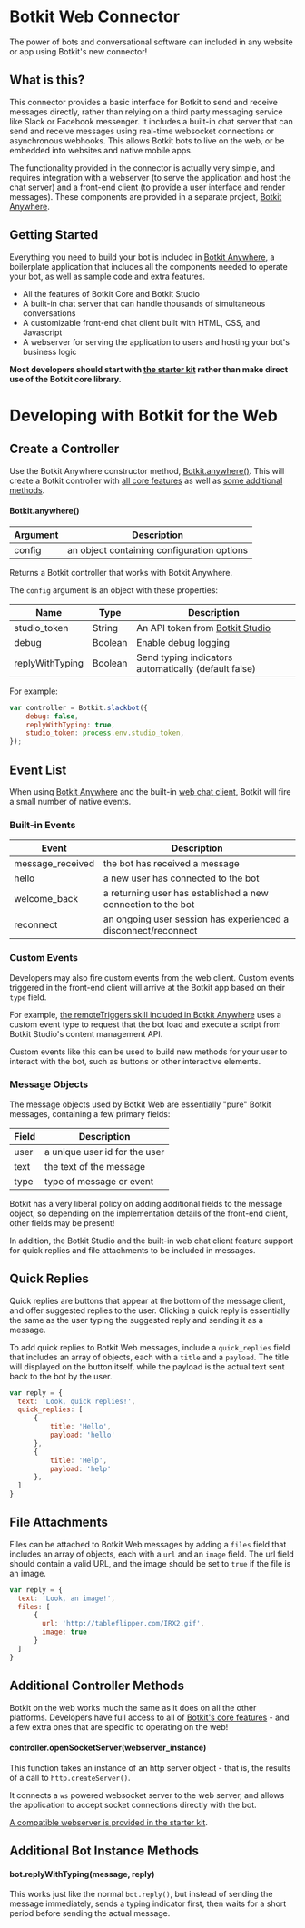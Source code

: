 # Botkit Web Connector

The power of bots and conversational software can included in any website or app using Botkit's new connector!

## What is this?

This connector provides a basic interface for Botkit to send and receive messages directly, rather than relying on a third party messaging service like Slack or Facebook messenger.
It includes a built-in chat server that can send and receive messages using real-time websocket connections or asynchronous webhooks.
This allows Botkit bots to live on the web, or be embedded into websites and native mobile apps.

The functionality provided in the connector is actually very simple, and requires integration with a webserver (to serve the application and host the chat server) and a front-end client (to provide a user interface and render messages). These components are provided in a separate project, [Botkit Anywhere](https://github.com/howdyai/botkit-starter-web).

## Getting Started

Everything you need to build your bot is included in [Botkit Anywhere](https://github.com/howdyai/botkit-starter-web),
a boilerplate application that includes all the components needed to operate your bot, as well as sample code and extra features.

* All the features of Botkit Core and Botkit Studio
* A built-in chat server that can handle thousands of simultaneous conversations
* A customizable front-end chat client built with HTML, CSS, and Javascript
* A webserver for serving the application to users and hosting your bot's business logic

**Most developers should start with [the starter kit](https://github.com/howdyai/botkit-starter-web) rather than make direct use of the Botkit core library.**

# Developing with Botkit for the Web

## Create a Controller

Use the Botkit Anywhere constructor method, [Botkit.anywhere()](#botkitanywhere).
This will create a Botkit controller with [all core features](core.md#botkit-controller-object) as well as [some additional methods](#additional-controller-methods).

#### Botkit.anywhere()
| Argument | Description
|--- |---
| config | an object containing configuration options

Returns a Botkit controller that works with Botkit Anywhere.

The `config` argument is an object with these properties:

| Name | Type | Description
|--- |--- |---
| studio_token | String | An API token from [Botkit Studio](#readme-studio.md)
| debug | Boolean | Enable debug logging
| replyWithTyping | Boolean | Send typing indicators automatically (default false)

For example:

```javascript
var controller = Botkit.slackbot({
    debug: false,
    replyWithTyping: true,
    studio_token: process.env.studio_token,
});
```

## Event List

When using [Botkit Anywhere](https://github.com/howdyai/botkit-starter-web) and the built-in [web chat client](https://github.com/howdyai/botkit-starter-web/blob/master/docs/botkit_web_client.md), Botkit will fire a small number of native events.

### Built-in Events

| Event | Description
|-- |--
| message_received | the bot has received a message
| hello | a new user has connected to the bot
| welcome_back | a returning user has established a new connection to the bot
| reconnect | an ongoing user session has experienced a disconnect/reconnect

### Custom Events

Developers may also fire custom events from the web client. Custom events triggered in the front-end client will arrive at the Botkit app based on their `type` field.

For example, [the remoteTriggers skill included in Botkit Anywhere](https://github.com/howdyai/botkit-starter-web/blob/master/skills/remoteTriggers.js) uses a custom event type to request that the bot load and execute a script from Botkit Studio's content management API.

Custom events like this can be used to build new methods for your user to interact with the bot, such as buttons or other interactive elements.

### Message Objects

The message objects used by Botkit Web are essentially "pure" Botkit messages, containing a few primary fields:

| Field | Description
|-- |--
| user | a unique user id for the user
| text | the text of the message
| type | type of message or event

Botkit has a very liberal policy on adding additional fields to the message object, so depending on the implementation details of the front-end client, other fields may be present!

In addition, the Botkit Studio and the built-in web chat client feature support for quick replies and file attachments to be included in messages.

## Quick Replies

Quick replies are buttons that appear at the bottom of the message client, and offer suggested replies to the user.  Clicking a quick reply is essentially the same as the user typing the suggested reply and sending it as a message.

To add quick replies to Botkit Web messages, include a `quick_replies` field that includes an array of objects, each with a `title` and a `payload`. The title will displayed on the button itself, while the payload is the actual text sent back to the bot by the user.

```js
var reply = {
  text: 'Look, quick replies!',
  quick_replies: [
      {
          title: 'Hello',
          payload: 'hello'
      },
      {
          title: 'Help',
          payload: 'help'
      },
  ]
}
```


## File Attachments

Files can be attached to Botkit Web messages by adding a `files` field that includes an array of objects, each with a `url` and an `image` field. The url field should contain a valid URL, and the image should be set to `true` if the file is an image.

```js
var reply = {
  text: 'Look, an image!',
  files: [
      {
        url: 'http://tableflipper.com/IRX2.gif',
        image: true
      }
  ]
}
```

## Additional Controller Methods

Botkit on the web works much the same as it does on all the other platforms. Developers have full access to all of [Botkit's core features](core.md) -
and a few extra ones that are specific to operating on the web!

#### controller.openSocketServer(webserver_instance)

This function takes an instance of an http server object - that is, the results of a call to `http.createServer()`.

It connects a `ws` powered websocket server to the web server, and allows the application to accept socket connections directly with the bot.

[A compatible webserver is provided in the starter kit](https://github.com/howdyai/botkit-starter-web/blob/master/components/express_webserver.js).

## Additional Bot Instance Methods

#### bot.replyWithTyping(message, reply)

This works just like the normal `bot.reply()`, but instead of sending the message immediately, sends a typing indicator first, then waits for a short period before sending the actual message.
